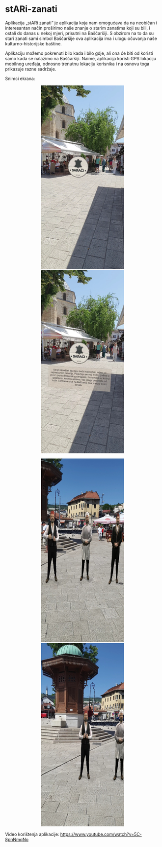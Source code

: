 # stARi-zanati
Aplikacija „stARi zanati“ je aplikacija koja nam omogućava da na neobičan i interesantan način 
proširimo naše znanje o starim zanatima koji su bili, i ostali do danas u nekoj mjeri, prisutni na 
Baščaršiji. S obzirom na to da su stari zanati sami simbol Baščaršije ova aplikacija ima i ulogu 
očuvanja naše kulturno-historijske baštine.

Aplikaciju možemo pokrenuti  bilo  kada  i  bilo  gdje, ali ona će biti od koristi samo kada se 
nalazimo na Baščaršiji. Naime,  aplikacija  koristi  GPS  lokaciju  mobilnog uređaja, odnosno 
trenutnu lokaciju korisnika i na osnovu toga prikazuje razne sadržaje.

Snimci ekrana:

<p align="center">
 <img src="https://github.com/MiralemMemic/stARi-zanati/blob/main/Screenshots/VideoCapture_20210829-135709.jpg" width="270" height="595"/>
 <img src="https://github.com/MiralemMemic/stARi-zanati/blob/main/Screenshots/VideoCapture_20210829-135742.jpg" width="270" height="595"/>
</p>

<p align="center">
 <img src="https://github.com/MiralemMemic/stARi-zanati/blob/main/Screenshots/VideoCapture_20210829-142513.jpg" width="270" height="595"/>
 <img src="https://github.com/MiralemMemic/stARi-zanati/blob/main/Screenshots/VideoCapture_20210829-142542.jpg" width="270" height="595"/>
</p>



Video korištenja aplikacije: https://www.youtube.com/watch?v=5C-8pnNmqNo

